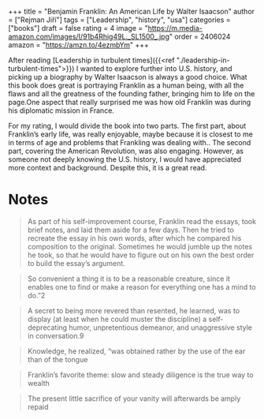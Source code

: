 +++
title = "Benjamin Franklin: An American Life by Walter Isaacson"
author = ["Rejman Jiří"]
tags = ["Leadership", "history", "usa"]
categories = ["books"]
draft = false
rating = 4
image = "https://m.media-amazon.com/images/I/91b4Rhig49L._SL1500_.jpg"
order = 2406024
amazon = "https://amzn.to/4ezmbYm"
+++

After reading [Leadership in turbulent times]({{<ref "./leadership-in-turbulent-times">}}) I wanted to explore further into U.S. history, and picking up a biography by Walter Isaacson is always a good choice. What this book does great is portraying Franklin as a human being, with all the flaws and all the greatness of the founding father, bringing him to life on the page.One aspect that really surprised me was how old Franklin was during his diplomatic mission in France. 

For my rating, I would divide the book into two parts. The first part, about Franklin’s early life, was really enjoyable, maybe because it is closest to me in terms of age and problems that Frankling was dealing with.. The second part, covering the American Revolution, was also engaging. However, as someone not deeply knowing the U.S. history, I would have appreciated more context and background. Despite this, it is a great read.

<!--more-->

# Notes

>As part of his self-improvement course, Franklin read the essays, took brief notes, and laid them aside for a few days. Then he tried to recreate the essay in his own words, after which he compared his composition to the original. Sometimes he would jumble up the notes he took, so that he would have to figure out on his own the best order to build the essay’s argument.


>So convenient a thing it is to be a reasonable creature, since it enables one to find or make a reason for everything one has a mind to do.”2



>A secret to being more revered than resented, he learned, was to display (at least when he could muster the discipline) a self-deprecating humor, unpretentious demeanor, and unaggressive style in conversation.9


> Knowledge, he realized, “was obtained rather by the use of the ear than of the tongue



> Franklin’s favorite theme: slow and steady diligence is the true way to wealth


> The present little sacrifice of your vanity will afterwards be amply repaid


